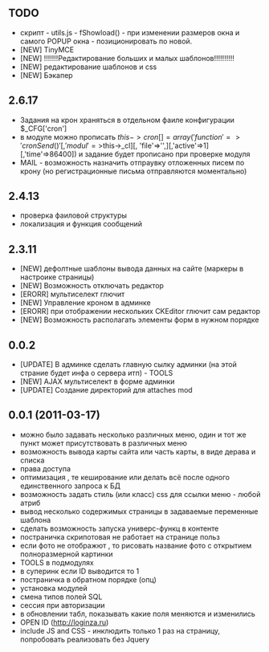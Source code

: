 ## TODO
* скрипт - utils.js - fShowload() - при изменении размеров окна и самого POPUP окна - позиционировать по новой.
* [NEW] TinyMCE
* [NEW] !!!!!!!Редактирование больших и малых шаблонов!!!!!!!!!!
* [NEW] редактирование шаблонов и css
* [NEW] Бэкапер

## 2.6.17
 - Задания на крон храняться в отдельном фаиле конфигурации $_CFG['cron'] 
 - в модуле можно прописать $this->cron[] = array('function'=>'cronSend()'[, 'modul'=>$this->_cl][, 'file'=>'',][,'active'=>1][,'time'=>86400]) и задание будет прописано при проверке модуля 
 - MAIL - возможность назначить отпраувку отложенных писем по крону (но регистрационные письма отправляются моментально)
## 2.4.13
 - проверка фаиловой структуры
 - локализация и функция сообщений

## 2.3.11
* [NEW] дефолтные шаблоны вывода данных на сайте (маркеры в настроике страницы)
* [NEW] Возможность отключать редактор
* [ERORR] мультиселект глючит
* [NEW] Управление кроном в админке
* [ERORR] при отображении нескольких CKEditor глючит сам редактор
* [NEW] Возможность располагать элементы форм в нужном порядке

## 0.0.2 
* [UPDATE] В админке сделать главную сылку админки (на этой страние будет инфа о сервера итп) - TOOLS
* [NEW] AJAX мультиселект в форме админки
* [UPDATE] Создание директорий для attaches mod

## 0.0.1 (2011-03-17)

* можно было задавать несколько различных меню, один и тот же пункт может присутствовать в различных меню
* возможность вывода карты сайта или часть карты, в виде дерава и списка
* права доступа
* оптимизация , те кеширование или делать всё после одного единственного запроса к БД
* возможность задать стиль (или класс) css для ссылки меню - любой атриб
* вывод несколько содержимых страницы в задаваемые переменные шаблона 
* сделать возможность запуска универс-функц в контенте
* постраничка скрипотовая не работает на странице польз
* если фото не отображют , то рисовать название фото с открытием полноразмерной картинки
* TOOLS в подмодулях
* в суперинк если ID выводится то 1
* постраничка в обратном порядке (опц)
* установка модулей
* смена типов полей SQL
* сессия при авторизации
* в обновлении табл, показывать какие поля меняются и  изменились
* OPEN ID (http://loginza.ru)
* include JS and CSS - инклюдить только 1 раз на страницу, попробовать реализовать без Jquery

